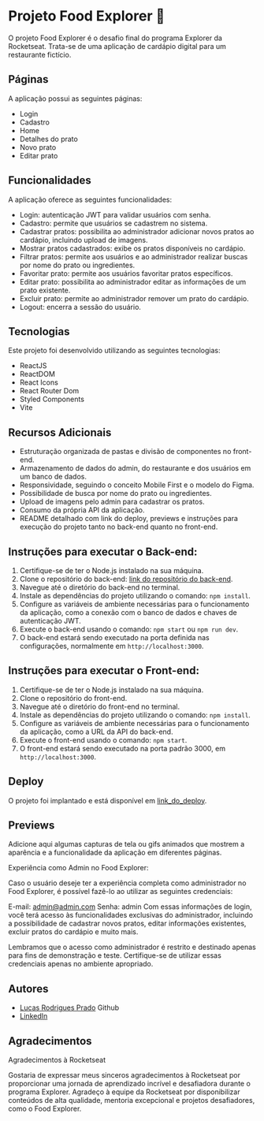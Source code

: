 # Projeto Food Explorer 🍔

O projeto Food Explorer é o desafio final do programa Explorer da Rocketseat. Trata-se de uma aplicação de cardápio digital para um restaurante fictício.

## Páginas

A aplicação possui as seguintes páginas:

- Login
- Cadastro
- Home
- Detalhes do prato
- Novo prato
- Editar prato

## Funcionalidades

A aplicação oferece as seguintes funcionalidades:

- Login: autenticação JWT para validar usuários com senha.
- Cadastro: permite que usuários se cadastrem no sistema.
- Cadastrar pratos: possibilita ao administrador adicionar novos pratos ao cardápio, incluindo upload de imagens.
- Mostrar pratos cadastrados: exibe os pratos disponíveis no cardápio.
- Filtrar pratos: permite aos usuários e ao administrador realizar buscas por nome do prato ou ingredientes.
- Favoritar prato: permite aos usuários favoritar pratos específicos.
- Editar prato: possibilita ao administrador editar as informações de um prato existente.
- Excluir prato: permite ao administrador remover um prato do cardápio.
- Logout: encerra a sessão do usuário.

## Tecnologias

Este projeto foi desenvolvido utilizando as seguintes tecnologias:

- ReactJS
- ReactDOM
- React Icons
- React Router Dom
- Styled Components
- Vite

## Recursos Adicionais

- Estruturação organizada de pastas e divisão de componentes no front-end.
- Armazenamento de dados do admin, do restaurante e dos usuários em um banco de dados.
- Responsividade, seguindo o conceito Mobile First e o modelo do Figma.
- Possibilidade de busca por nome do prato ou ingredientes.
- Upload de imagens pelo admin para cadastrar os pratos.
- Consumo da própria API da aplicação.
- README detalhado com link do deploy, previews e instruções para execução do projeto tanto no back-end quanto no front-end.

## Instruções para executar o Back-end:

1. Certifique-se de ter o Node.js instalado na sua máquina.
2. Clone o repositório do back-end: [link do repositório do back-end](link_do_repositorio_do_back-end).
3. Navegue até o diretório do back-end no terminal.
4. Instale as dependências do projeto utilizando o comando: `npm install`.
5. Configure as variáveis de ambiente necessárias para o funcionamento da aplicação, como a conexão com o banco de dados e chaves de autenticação JWT.
6. Execute o back-end usando o comando: `npm start` ou `npm run dev`.
7. O back-end estará sendo executado na porta definida nas configurações, normalmente em `http://localhost:3000`.

## Instruções para executar o Front-end:

1. Certifique-se de ter o Node.js instalado na sua máquina.
2. Clone o repositório do front-end.
3. Navegue até o diretório do front-end no terminal.
4. Instale as dependências do projeto utilizando o comando: `npm install`.
5. Configure as variáveis de ambiente necessárias para o funcionamento da aplicação, como a URL da API do back-end.
6. Execute o front-end usando o comando: `npm start`.
7. O front-end estará sendo executado na porta padrão 3000, em `http://localhost:3000`.

## Deploy

O projeto foi implantado e está disponível em [link_do_deploy](link_do_deploy).

## Previews

Adicione aqui algumas capturas de tela ou gifs animados que mostrem a aparência e a funcionalidade da aplicação em diferentes páginas.

Experiência como Admin no Food Explorer:

Caso o usuário deseje ter a experiência completa como administrador no Food Explorer, é possível fazê-lo ao utilizar as seguintes credenciais:

E-mail: admin@admin.com
Senha: admin
Com essas informações de login, você terá acesso às funcionalidades exclusivas do administrador, incluindo a possibilidade de cadastrar novos pratos, editar informações existentes, excluir pratos do cardápio e muito mais.

Lembramos que o acesso como administrador é restrito e destinado apenas para fins de demonstração e teste. Certifique-se de utilizar essas credenciais apenas no ambiente apropriado.

## Autores

- [Lucas Rodrigues Prado](https://github.com/loadrp/) Github 
- [LinkedIn](https://www.linkedin.com/in/lucas-rodrigues-prado/)

## Agradecimentos

Agradecimentos à Rocketseat

Gostaria de expressar meus sinceros agradecimentos à Rocketseat por proporcionar uma jornada de aprendizado incrível e desafiadora durante o programa Explorer. Agradeço à equipe da Rocketseat por disponibilizar conteúdos de alta qualidade, mentoria excepcional e projetos desafiadores, como o Food Explorer.
